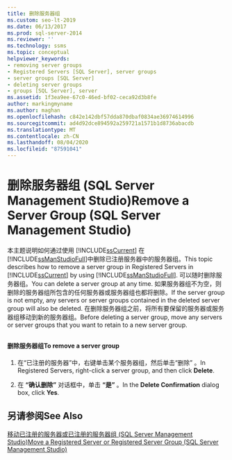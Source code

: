 ```yaml
---
title: 删除服务器组
ms.custom: seo-lt-2019
ms.date: 06/13/2017
ms.prod: sql-server-2014
ms.reviewer: ''
ms.technology: ssms
ms.topic: conceptual
helpviewer_keywords:
- removing server groups
- Registered Servers [SQL Server], server groups
- server groups [SQL Server]
- deleting server groups
- groups [SQL Server], server
ms.assetid: 1f3ea9ee-67c0-46ed-bf02-ceca92d3b8fe
author: markingmyname
ms.author: maghan
ms.openlocfilehash: c842e142dbf57dda870dbaf0834ae36974614996
ms.sourcegitcommit: ad4d92dce894592a259721a1571b1d8736abacdb
ms.translationtype: MT
ms.contentlocale: zh-CN
ms.lasthandoff: 08/04/2020
ms.locfileid: "87591041"
---
```

# <a name="remove-a-server-group-sql-server-management-studio"></a><span data-ttu-id="4adbd-102">删除服务器组 (SQL Server Management Studio)</span><span class="sxs-lookup"><span data-stu-id="4adbd-102">Remove a Server Group (SQL Server Management Studio)</span></span>
  <span data-ttu-id="4adbd-103">本主题说明如何通过使用 [!INCLUDE[ssCurrent](../../includes/sscurrent-md.md)] 在 [!INCLUDE[ssManStudioFull](../../includes/ssmanstudiofull-md.md)]中删除已注册服务器中的服务器组。</span><span class="sxs-lookup"><span data-stu-id="4adbd-103">This topic describes how to remove a server group in Registered Servers in [!INCLUDE[ssCurrent](../../includes/sscurrent-md.md)] by using [!INCLUDE[ssManStudioFull](../../includes/ssmanstudiofull-md.md)].</span></span> <span data-ttu-id="4adbd-104">可以随时删除服务器组。</span><span class="sxs-lookup"><span data-stu-id="4adbd-104">You can delete a server group at any time.</span></span> <span data-ttu-id="4adbd-105">如果服务器组不为空，则删除的服务器组所包含的任何服务器或服务器组也都将删除。</span><span class="sxs-lookup"><span data-stu-id="4adbd-105">If the server group is not empty, any servers or server groups contained in the deleted server group will also be deleted.</span></span> <span data-ttu-id="4adbd-106">在删除服务器组之前，将所有要保留的服务器或服务器组移动到新的服务器组。</span><span class="sxs-lookup"><span data-stu-id="4adbd-106">Before deleting a server group, move any servers or server groups that you want to retain to a new server group.</span></span>  
  
##  <a name="SSMSProcedure"></a>  
  
#### <a name="to-remove-a-server-group"></a><span data-ttu-id="4adbd-107">删除服务器组</span><span class="sxs-lookup"><span data-stu-id="4adbd-107">To remove a server group</span></span>  
  
1.  <span data-ttu-id="4adbd-108">在“已注册的服务器”中，右键单击某个服务器组，然后单击“删除”  。</span><span class="sxs-lookup"><span data-stu-id="4adbd-108">In Registered Servers, right-click a server group, and then click **Delete**.</span></span>  
  
2.  <span data-ttu-id="4adbd-109">在 **“确认删除”** 对话框中，单击 **“是”** 。</span><span class="sxs-lookup"><span data-stu-id="4adbd-109">In the **Delete Confirmation** dialog box, click **Yes**.</span></span>  
  
## <a name="see-also"></a><span data-ttu-id="4adbd-110">另请参阅</span><span class="sxs-lookup"><span data-stu-id="4adbd-110">See Also</span></span>  
 [<span data-ttu-id="4adbd-111">移动已注册的服务器或已注册的服务器组 (SQL Server Management Studio)</span><span class="sxs-lookup"><span data-stu-id="4adbd-111">Move a Registered Server or Registered Server Group &#40;SQL Server Management Studio&#41;</span></span>](move-a-registered-server-or-registered-server-group.md)  
  
  
